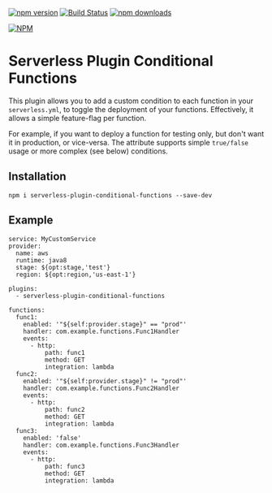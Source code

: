 [![npm version](https://img.shields.io/npm/v/serverless-plugin-conditional-functions.svg?style=flat-square)](https://www.npmjs.com/package/serverless-plugin-conditional-functions)
[![Build Status](https://api.travis-ci.org/go-dima/serverless-plugin-conditional-functions.png)](https://travis-ci.org/go-dima/serverless-plugin-conditional-functions)
[![npm downloads](https://img.shields.io/npm/dm/serverless-plugin-conditional-functions.svg?style=flat-square)](https://www.npmjs.com/package/serverless-plugin-conditional-functions)

[![NPM](https://nodei.co/npm/serverless-plugin-conditional-functions.png)](https://nodei.co/npm/serverless-plugin-conditional-functions/)

# Serverless Plugin Conditional Functions
This plugin allows you to add a custom condition to each function in your ```serverless.yml```, to toggle the deployment of your functions.
Effectively, it allows a simple feature-flag per function.

For example, if you want to deploy a function for testing only, but don't want it in production, or vice-versa.
The attribute supports simple ```true/false``` usage or more complex (see below) conditions.

## Installation
```npm i serverless-plugin-conditional-functions --save-dev```

## Example
```
service: MyCustomService
provider:
  name: aws
  runtime: java8
  stage: ${opt:stage,'test'}
  region: ${opt:region,'us-east-1'}

plugins:
  - serverless-plugin-conditional-functions

functions:
  func1:
    enabled: '"${self:provider.stage}" == "prod"'
    handler: com.example.functions.Func1Handler
    events:
      - http:
          path: func1
          method: GET
          integration: lambda
  func2:
    enabled: '"${self:provider.stage}" != "prod"'
    handler: com.example.functions.Func2Handler
    events:
      - http:
          path: func2
          method: GET
          integration: lambda
  func3:
    enabled: 'false'
    handler: com.example.functions.Func3Handler
    events:
      - http:
          path: func3
          method: GET
          integration: lambda
```
